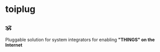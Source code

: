 # toiplug
## :om:
Pluggable solution for system integrators for enabling **"THINGS" on the Internet**
